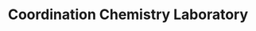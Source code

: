 ---
title: "Coordination Chemistry Laboratory"
draft: false

# page title background image
bg_image: "images/banner/bg1.jpg"

# meta description ~100 letters in Japanese
description : "Synthesis, Structures and Properties of Novel Metal Complexes"

# Research image
image: "images/labs/flask.jpg"

# interest

# taxonomy
la_categories: "Material Chemistry" # 分子化学 | 物質化学 | 反応化学
keywords: ["Transition-metal and Lanthanoid Complexes", "Chirality", "Multinuclear Complex・Cluster Compounds"]

# faculties; label: true name and title
faculties:
  suzuki: Prof. Takayoshi Suzuki


# contact info
contact:
- icon: ti-email
  link: mailto:suzuki@okayama-u.ac.jp
  name: suzuki@okayama-u.ac.jp
- icon: ti-mobile
  link: tel:086-251-7900
  name: 086-251-7900
- icon: ti-printer
  link: tel:086-251-7900
  name: FAX 086-251-7900


- name : "Coordination Chemistry Laboratory"
  icon : "ti-world" # icon pack : https://themify.me/themify-icons
  link : "http://chem.okayama-u.ac.jp/~complex/Coord.Chem/Home.html"

- name : "3-1-1 Tsushima-Naka, Kita Ward, Okayama City, Okayama 700-8530"
  icon : "ti-location-pin" # icon pack : https://themify.me/themify-icons
  link : "#"

# type
type: "laboratory"
---